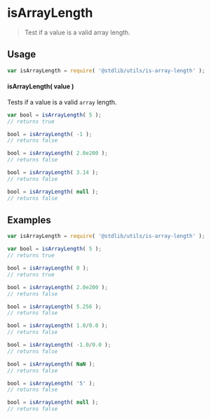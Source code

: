 # isArrayLength

> Test if a value is a valid array length.


<section class="usage">

## Usage

``` javascript
var isArrayLength = require( '@stdlib/utils/is-array-length' );
```


#### isArrayLength( value )

Tests if a value is a valid `array` length.

``` javascript
var bool = isArrayLength( 5 );
// returns true

bool = isArrayLength( -1 );
// returns false

bool = isArrayLength( 2.0e200 );
// returns false

bool = isArrayLength( 3.14 );
// returns false

bool = isArrayLength( null );
// returns false
```

</section>

<!-- /.usage -->


<section class="notes">

</section>

<!-- /.notes -->


<section class="examples">

## Examples

``` javascript
var isArrayLength = require( '@stdlib/utils/is-array-length' );

var bool = isArrayLength( 5 );
// returns true

bool = isArrayLength( 0 );
// returns true

bool = isArrayLength( 2.0e200 );
// returns false

bool = isArrayLength( 5.256 );
// returns false

bool = isArrayLength( 1.0/0.0 );
// returns false

bool = isArrayLength( -1.0/0.0 );
// returns false

bool = isArrayLength( NaN );
// returns false

bool = isArrayLength( '5' );
// returns false

bool = isArrayLength( null );
// returns false
```

</section>

<!-- /.examples -->


<section class="links">

</section>

<!-- /.links -->
